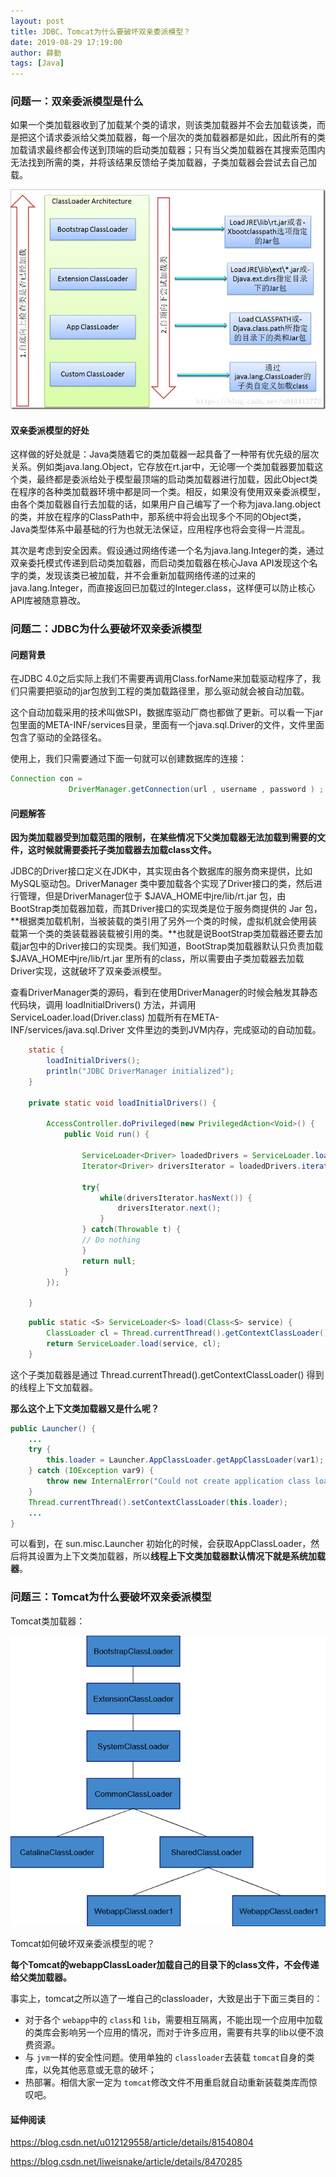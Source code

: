```yaml
---
layout: post
title: JDBC、Tomcat为什么要破坏双亲委派模型？
date: 2019-08-29 17:19:00
author: 薛勤
tags: [Java]
---
```

### 问题一：双亲委派模型是什么

如果一个类加载器收到了加载某个类的请求，则该类加载器并不会去加载该类，而是把这个请求委派给父类加载器，每一个层次的类加载器都是如此，因此所有的类加载请求最终都会传送到顶端的启动类加载器；只有当父类加载器在其搜索范围内无法找到所需的类，并将该结果反馈给子类加载器，子类加载器会尝试去自己加载。

![](./20190829JDBCTomcat为什么要破坏双亲委派模型/006y8mN6ly1g6ghzc5ff5j30mf0fndnr.jpg)

#### 双亲委派模型的好处

这样做的好处就是：Java类随着它的类加载器一起具备了一种带有优先级的层次关系。例如类java.lang.Object，它存放在rt.jar中，无论哪一个类加载器要加载这个类，最终都是委派给处于模型最顶端的启动类加载器进行加载，因此Object类在程序的各种类加载器环境中都是同一个类。相反，如果没有使用双亲委派模型，由各个类加载器自行去加载的话，如果用户自己编写了一个称为java.lang.object的类，并放在程序的ClassPath中，那系统中将会出现多个不同的Object类，Java类型体系中最基础的行为也就无法保证，应用程序也将会变得一片混乱。

其次是考虑到安全因素。假设通过网络传递一个名为java.lang.Integer的类，通过双亲委托模式传递到启动类加载器，而启动类加载器在核心Java API发现这个名字的类，发现该类已被加载，并不会重新加载网络传递的过来的java.lang.Integer，而直接返回已加载过的Integer.class，这样便可以防止核心API库被随意篡改。

### 问题二：JDBC为什么要破坏双亲委派模型

#### 问题背景

在JDBC 4.0之后实际上我们不需要再调用Class.forName来加载驱动程序了，我们只需要把驱动的jar包放到工程的类加载路径里，那么驱动就会被自动加载。

这个自动加载采用的技术叫做SPI，数据库驱动厂商也都做了更新。可以看一下jar包里面的META-INF/services目录，里面有一个java.sql.Driver的文件，文件里面包含了驱动的全路径名。

使用上，我们只需要通过下面一句就可以创建数据库的连接：

```java
Connection con =    
             DriverManager.getConnection(url , username , password ) ;   
```

#### 问题解答

**因为类加载器受到加载范围的限制，在某些情况下父类加载器无法加载到需要的文件，这时候就需要委托子类加载器去加载class文件。**

JDBC的Driver接口定义在JDK中，其实现由各个数据库的服务商来提供，比如MySQL驱动包。DriverManager 类中要加载各个实现了Driver接口的类，然后进行管理，但是DriverManager位于 \$JAVA_HOME中jre/lib/rt.jar 包，由BootStrap类加载器加载，而其Driver接口的实现类是位于服务商提供的 Jar 包，**根据类加载机制，当被装载的类引用了另外一个类的时候，虚拟机就会使用装载第一个类的类装载器装载被引用的类。**也就是说BootStrap类加载器还要去加载jar包中的Driver接口的实现类。我们知道，BootStrap类加载器默认只负责加载 \$JAVA_HOME中jre/lib/rt.jar 里所有的class，所以需要由子类加载器去加载Driver实现，这就破坏了双亲委派模型。

查看DriverManager类的源码，看到在使用DriverManager的时候会触发其静态代码块，调用 loadInitialDrivers() 方法，并调用ServiceLoader.load(Driver.class) 加载所有在META-INF/services/java.sql.Driver 文件里边的类到JVM内存，完成驱动的自动加载。

```java
    static {
        loadInitialDrivers();
        println("JDBC DriverManager initialized");
    }

    private static void loadInitialDrivers() {

        AccessController.doPrivileged(new PrivilegedAction<Void>() {
            public Void run() {

                ServiceLoader<Driver> loadedDrivers = ServiceLoader.load(Driver.class);
                Iterator<Driver> driversIterator = loadedDrivers.iterator();

                try{
                    while(driversIterator.hasNext()) {
                        driversIterator.next();
                    }
                } catch(Throwable t) {
                // Do nothing
                }
                return null;
            }
        });

    }
```

```java
    public static <S> ServiceLoader<S> load(Class<S> service) {
        ClassLoader cl = Thread.currentThread().getContextClassLoader();
        return ServiceLoader.load(service, cl);
    }
```

这个子类加载器是通过 Thread.currentThread().getContextClassLoader() 得到的线程上下文加载器。

**那么这个上下文类加载器又是什么呢？**

```java
public Launcher() {
    ...
    try {
        this.loader = Launcher.AppClassLoader.getAppClassLoader(var1);
    } catch (IOException var9) {
        throw new InternalError("Could not create application class loader", var9);
    }
    Thread.currentThread().setContextClassLoader(this.loader);
    ...
}
```

可以看到，在 sun.misc.Launcher 初始化的时候，会获取AppClassLoader，然后将其设置为上下文类加载器，所以**线程上下文类加载器默认情况下就是系统加载器**。

### 问题三：Tomcat为什么要破坏双亲委派模型

Tomcat类加载器：

![](./20190829JDBCTomcat为什么要破坏双亲委派模型/1136672-20200119162542394-2088491431.png)


Tomcat如何破坏双亲委派模型的呢？

**每个Tomcat的webappClassLoader加载自己的目录下的class文件，不会传递给父类加载器。**

事实上，tomcat之所以造了一堆自己的classloader，大致是出于下面三类目的：

- 对于各个 `webapp`中的 `class`和 `lib`，需要相互隔离，不能出现一个应用中加载的类库会影响另一个应用的情况，而对于许多应用，需要有共享的lib以便不浪费资源。
- 与 `jvm`一样的安全性问题。使用单独的 `classloader`去装载 `tomcat`自身的类库，以免其他恶意或无意的破坏；
- 热部署。相信大家一定为 `tomcat`修改文件不用重启就自动重新装载类库而惊叹吧。

#### 延伸阅读

https://blog.csdn.net/u012129558/article/details/81540804

https://blog.csdn.net/liweisnake/article/details/8470285

